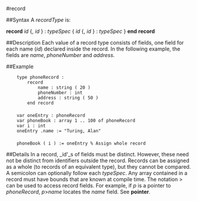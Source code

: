 
#record

##Syntax
A _recordType_ is:

**record**
_id_ {, _id_ } : _typeSpec_
{ _id_ {, _id_ } : _typeSpec_ }
**end** **record**




##Description
Each value of a record type consists of fields, one field for each name (_id_) declared inside the record. In the following example, the fields are _name_, _phoneNumber_ and _address_.



##Example



        type phoneRecord :
            record
                name : string ( 20 )
                phoneNumber : int
                address : string ( 50 )
            end record
        
        var oneEntry : phoneRecord
        var phoneBook : array 1 .. 100 of phoneRecord
        var i : int
        oneEntry .name := "Turing, Alan"
        
        phoneBook ( i ) := oneEntry % Assign whole record
##Details
In a record, _id'_s of fields must be distinct. However, these need not be distinct from identifiers outside the record. Records can be assigned as a whole (to records of an equivalent type), but they cannot be compared. A semicolon can optionally follow each _typeSpec_.
Any array contained in a record must have bounds that are known at compile time.
The notation > can be used to access record fields. For example, if _p_ is a pointer to _phoneRecord_, _p_>_name_ locates the _name_ field. See **pointer**.


